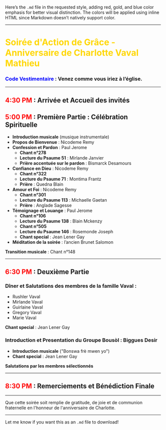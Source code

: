 Here’s the `.md` file in the requested style, adding red, gold, and blue color emphasis for better visual distinction. The colors will be applied using inline HTML since Markdown doesn’t natively support color.

---

# <span style="color:gold;">Soirée d'Action de Grâce - Anniversaire de Charlotte Vaval Mathieu</span>  

### <span style="color:blue;">Code Vestimentaire</span> : Venez comme vous iriez à l’église.  

---

## <span style="color:red;">4:30 PM</span> : Arrivée et Accueil des invités  

## <span style="color:red;">5:00 PM</span> : Première Partie : Célébration Spirituelle  

- **Introduction musicale** (musique instrumentale)  
- **Propos de Bienvenue** : Nicodeme Remy  
- **Confession et Pardon** : Paul Jerome  
  - **Chant n°278**  
  - **Lecture du Psaume 51** : Mirlande Janvier  
  - **Prière accentuée sur le pardon** : Bismarck Desamours  
- **Confiance en Dieu** : Nicodeme Remy  
  - **Chant n°322**  
  - **Lecture du Psaume 71** : Montima Frantz  
  - **Prière** : Quedna Blain  
- **Amour et Foi** : Nicodeme Remy  
  - **Chant n°301**  
  - **Lecture du Psaume 113** : Michaelle Gaetan  
  - **Prière** : Anglade Sagesse  
- **Témoignage et Louange** : Paul Jerome  
  - **Chant n°106**  
  - **Lecture du Psaume 138** : Blain Mckenzy  
  - **Chant n°505**  
  - **Lecture du Psaume 146** : Rosemonde Joseph  
  - **Chant special** : Jean Lener Gay  
- **Méditation de la soirée** : l’ancien Brunet Salomon  

**Transition musicale** : Chant n°148  

---

## <span style="color:red;">6:30 PM</span> : Deuxième Partie  

### **Dîner et Salutations des membres de la famille Vaval :**

- Rushler Vaval  
- Mirlande Vaval  
- Guirlaine Vaval  
- Gregory Vaval  
- Marie Vaval  

**Chant special** : Jean Lener Gay  

### **Introduction et Presentation du Groupe Bousòl** : Biggues Desir  
- **Introduction musicale** ("Bonswa frè mwen yo")  
- **Chant special** : Jean Lener Gay  

**Salutations par les membres sélectionnés**

---

## <span style="color:red;">8:30 PM</span> : Remerciements et Bénédiction Finale  

---

Que cette soirée soit remplie de gratitude, de joie et de communion fraternelle en l'honneur de l'anniversaire de Charlotte.  

---

Let me know if you want this as an `.md` file to download!
